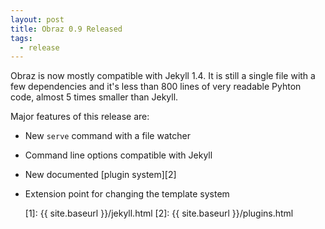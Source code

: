 ```yaml
---
layout: post
title: Obraz 0.9 Released
tags:
  - release
---
```


Obraz is now mostly compatible with Jekyll 1.4. It is still a single file with
a few dependencies and it's less than 800 lines of very readable Pyhton code,
almost 5 times smaller than Jekyll.

Major features of this release are:

* New `serve` command with a file watcher
* Command line options compatible with Jekyll
* New documented [plugin system][2]
* Extension point for changing the template system

  [1]: {{ site.baseurl }}/jekyll.html
  [2]: {{ site.baseurl }}/plugins.html
